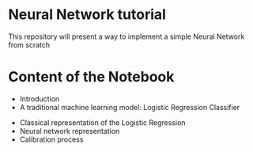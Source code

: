 # Neural Network tutorial
 This repository will present a way to implement a simple Neural Network from scratch

# Content of the Notebook
* Introduction
* A traditional machine learning model: Logistic Regression Classifier
 - Classical representation of the Logistic Regression
 - Neural network representation
 - Calibration process

